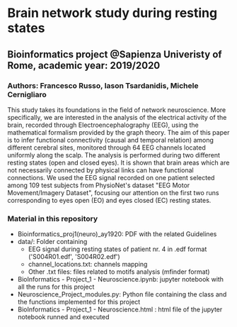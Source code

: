 # Brain network study during resting states

## Bioinformatics project @Sapienza Univeristy of Rome, academic year: 2019/2020

### Authors: Francesco Russo, Iason Tsardanidis, Michele Cernigliaro


This study takes its foundations in the field of network neuroscience. More specifically, we are interested in the analysis of the electrical activity of the brain, recorded through Electroencephalography (EEG), using the mathematical formalism provided by the graph theory. The aim of this paper is to infer functional connectivity (causal and temporal relation) among different cerebral sites, monitored through 64 EEG channels located uniformly along the scalp. The analysis is performed during two different resting states (open and closed eyes). It is shown that brain areas which are not necessarily connected by physical links can have functional connections. We used the EEG signal recorded on one patient selected among 109 test subjects from PhysioNet's dataset "EEG Motor Movement/Imagery Dataset", focusing our attention on the first two runs corresponding to eyes open (EO) and eyes closed (EC) resting states.


### Material in this repository 

* Bioinformatics_proj1(neuro)_ay1920: PDF with the related Guidelines
* data/: Folder containing
  * EEG signal during resting states of patient nr. 4 in .edf format ('S004R01.edf', 'S004R02.edf')
  * channel_locations.txt: channels mapping
  * Other .txt files: files related to motifs analysis (mfinder format)
* BioInformatics - Project_1 - Neuroscience.ipynb: jupyter notebook with all the runs for this project
* Neuroscience_Project_modules.py: Python file containing the class and the functions implemented for this project
* BioInformatics - Project_1 - Neuroscience.html : html file of the jupyter notebook runned and executed 
